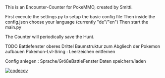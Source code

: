 This is an Encounter-Counter for PokeMMO, created by Smitti.

First execute the settings.py to setup the basic config file
Then inside the config.json choose your language (currently "de"/"en")
Then start the main.py

The Counter will periodically save the Hunt.



TODO
Battlefenster oberes Drittel
Baumstruktur zum Abgliech der Pokemon aufbauen
Pokemon-Lvl-Sring : Leerzeichen entfernen

Config anlegen : Sprache/GrößeBattleFenster
Daten speichern/laden

[![codecov](https://codecov.io/gh/smitti99/Smittis-Encounter-Counter/branch/main/graph/badge.svg)](https://codecov.io/gh/smitti99/Smittis-Encounter-Counter)
